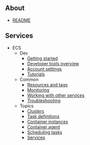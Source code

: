 ## About
- [README](./../README.md)

## Services

- ECS
  - Dev
    - [Getting started](./ecs/getting-started.md)
    - [Developer tools overview](./ecs/developer-tools-overview.md)
    - [Account settings](./ecs/account-settings.md)
    - [Tutorials](./ecs/tutorials.md)
  - Common
    - [Resources and tags](./ecs/resources-and-tags.md)
    - [Monitoring](./ecs/monitoring.md)
    - [Working with other services](./ecs/working-with-other-services.md)
    - [Troubleshooting](./ecs/troubleshooting.md)
  - Topics
    - [Clusters](./ecs/clusters.md)
    - [Task definitions](./ecs/task-definitions.md)
    - [Container instances](./ecs/container-instances.md)
    - [Container agent](./ecs/container-agent.md)
    - [Scheduling tasks](./ecs/scheduling-tasks.md)
    - [Services](./ecs/services.md)
